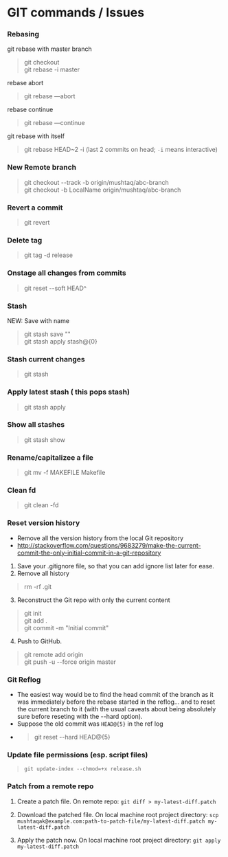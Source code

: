 # GIT commands / Issues

### Rebasing  
git rebase with master branch  
> git checkout <yourbranch>  
> git rebase -i master  

rebase abort  
> git rebase —abort  

rebase continue  
> git rebase —continue  

git rebase with itself  
> git rebase HEAD~2 -i (last 2 commits on head; `-i` means interactive)   

### New Remote branch  
> git checkout --track -b origin/mushtaq/abc-branch  
> git checkout -b LocalName origin/mushtaq/abc-branch  

### Revert a commit  
> git revert <commit-id>  

### Delete tag  
> git tag -d release  

### Onstage all changes from commits  
> git reset --soft HEAD^  

### Stash  
NEW: Save with name  
> git stash save "<stash name>"  
> git stash apply stash@{0}  

### Stash current changes  
> git stash  

### Apply latest stash ( this pops stash)  
> git stash apply  

### Show all stashes  
> git stash show  

### Rename/capitalizee a file  
> git mv -f MAKEFILE Makefile  

### Clean fd  
> git clean -fd  

### Reset version history   
- Remove all the version history from the local Git repository  
- http://stackoverflow.com/questions/9683279/make-the-current-commit-the-only-initial-commit-in-a-git-repository  

1. Save your .gitignore file, so that you can add ignore list later for ease.  
2. Remove all history  
> rm -rf .git  
3. Reconstruct the Git repo with only the current content 
> git init  
> git add .    
> git commit -m "Initial commit"  
4. Push to GitHub.  
> git remote add origin <github-uri>  
> git push -u --force origin master  

### Git Reflog  
- The easiest way would be to find the head commit of the branch as it was immediately before the rebase started in the reflog... and to reset the current branch to it (with the usual caveats about being absolutely sure before reseting with the --hard option).  
- Suppose the old commit was `HEAD@{5}` in the ref log  
- > git reset --hard HEAD@{5}  

### Update file permissions (esp. script files)   
> `git update-index --chmod=+x release.sh`

### Patch from a remote repo
1. Create a patch file. On remote repo: `git diff > my-latest-diff.patch`

2. Download the patched file. On local machine root project directory: `scp mushtaqak@example.com:path-to-patch-file/my-latest-diff.patch my-latest-diff.patch`
3. Apply the patch now. On local machine root project directory: `git apply my-latest-diff.patch`
